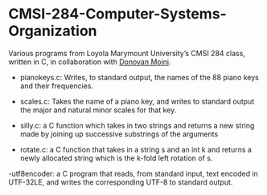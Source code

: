 # CMSI-284-Computer-Systems-Organization
Various programs from Loyola Marymount University’s CMSI 284 class, written in C, in collaboration with [Donovan Moini](https://github.com/dmoini).

- pianokeys.c: Writes, to standard output, the names of the 88 piano keys and their frequencies.
- scales.c: Takes the name of a piano key, and writes to standard output the major and natural minor scales for that key.
- silly.c: a C function which takes in two strings and returns a new string made by joining up successive substrings of the arguments

- rotate.c: a C function that takes in a string s and an int k and returns a newly allocated string which is the k-fold left rotation of s.

-utf8encoder: a C program that reads, from standard input, text encoded in UTF-32LE, and writes the corresponding UTF-8 to standard output.
